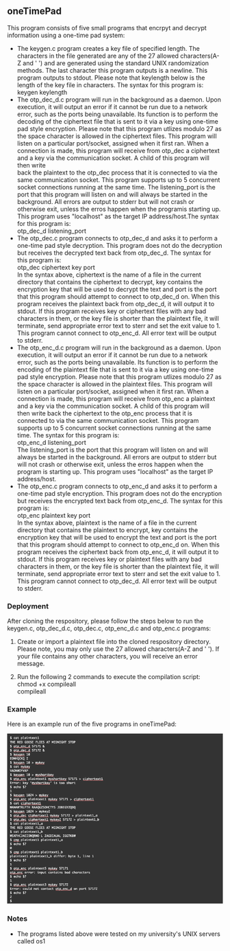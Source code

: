 ## oneTimePad
This program consists of five small programs that encrpyt and decrypt information using a one-time pad system:
- The keygen.c program creates a key file of specified length. The characters in the file generated are any of the 27 allowed characters(A-Z and ' ') and are generated using the standard UNIX randomization methods.
The last character this program outputs is a newline. This program outputs to stdout. Please note that keylength below is the length of the key file in characters. The syntax for this program is:\
    keygen keylength
- The otp_dec_d.c program will run in the background as a daemon. Upon execution, it will output an error if it cannot be run due to a network error, such as the ports being unavailable. Its function is to perform the decoding
of the ciphertext file that is sent to it via a key using one-time pad style encryption. Please note that this program utlizes modulo 27 as the space character is allowed in the ciphertext files. This program will 
listen on a particular port/socket, assigned when it first ran. When a connection is made, this program will receive from otp_dec a ciphertext and a key via the communication socket. A child of this program will then write  
back the plaintext to the otp_dec process that it is connected to via the same communication socket. This program supports up to 5 concurrent socket connections running at the same time. The listening_port is the port that this program will listen on and will always be started in the background. All errors are output to stderr but will not crash or otherwise exit, unless the erros happen when the programis starting up. This program uses "localhost" as the target IP address/host.The syntax for this program is:\
    otp_dec_d listening_port
- The otp_dec.c program connects to otp_dec_d and asks it to perform a one-time pad style decryption. This program does not do the decryption but receives the decrypted text back from otp_dec_d. The syntax for this program is:\
    otp_dec ciphertext key port\
In the syntax above, ciphertext is the name of a file in the current directory that contains the ciphertext to decrypt, key contains the encryption key that will be used to decrypt the text and port is the port that this program should attempt to connect to otp_dec_d on. When this program receives the plaintext back from otp_dec_d, it will output it to stdout. If this program receives key or ciphertext files with any bad characters in them, or the key file is shorter than the plaintext file, it will terminate, send appropriate error text to sterr and set the exit value to 1. This program cannot connect to otp_enc_d. All error text will be output to stderr.
- The otp_enc_d.c program will run in the background as a daemon. Upon execution, it will output an error if it cannot be run due to a network error, such as the ports being unavailable. Its function is to perform the encoding of the plaintext file that is sent to it via a key using one-time pad style encryption. Please note that this program utlizes modulo 27 as the space character is allowed in the plaintext files. This program will listen on a particular port/socket, assigned when it first ran. When a connection is made, this program will receive from otp_enc a plaintext and a key via the communication socket. A child of this program will then write back the ciphertext to the otp_enc process that it is connected to via the same communication socket. This program supports up to 5 concurrent socket connections running at the same time. The syntax for this program is:\
    otp_enc_d listening_port\
The listening_port is the port that this program will listen on and will always be started in the background. All errors are output to stderr but will not crash or otherwise exit, unless the erros happen when the program is starting up. This program uses "localhost" as the target IP address/host.
- The otp_enc.c program connects to otp_enc_d and asks it to perform a one-time pad style encryption. This program does not do the encryption but receives the encrypted text back from otp_enc_d. The syntax for this program is:\
    otp_enc plaintext key port\
In the syntax above, plaintext is the name of a file in the current directory that contains the plaintext to encrypt, key contains the encryption key that will be used to encrypt the text and port is the port that this program should attempt to connect to otp_enc_d on. When this program receives the ciphertext back from otp_enc_d, it will output it to stdout. If this program receives key or plaintext files with any bad characters in them, or the key file is shorter than the plaintext file, it will terminate, send appropriate error text to sterr and set the exit value to 1. This program cannot connect to otp_dec_d. All error text will be output to stderr.

### Deployment
After cloning the respository, please follow the steps below to run the keygen.c, otp_dec_d.c, otp_dec.c, otp_enc_d.c and otp_enc.c programs:
1) Create or import a plaintext file into the cloned respository directory. Please note, you may only use the 27 allowed characters(A-Z and ' '). If your file contains any other characters, you will receive an error message.

2) Run the following 2 commands to execute the compilation script:\
    chmod +x compileall\
    compileall

### Example
Here is an example run of the five programs in oneTimePad:

![](example-output.png)

### Notes
- The programs listed above were tested on my university's UNIX servers called os1
